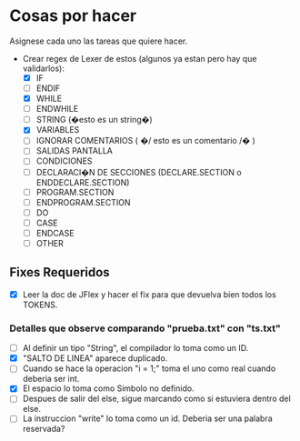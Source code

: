 # Cosas por hacer

Asignese cada uno las tareas que quiere hacer.

- Crear regex de Lexer de estos (algunos ya estan pero hay que validarlos):
  - [X] IF
  - [ ] ENDIF
  - [X] WHILE
  - [ ] ENDWHILE
  - [ ] STRING (�esto es un string�)
  - [X] VARIABLES
  - [ ] IGNORAR COMENTARIOS ( �/ esto es un comentario /� )
  - [ ] SALIDAS PANTALLA
  - [ ] CONDICIONES
  - [ ] DECLARACI�N DE SECCIONES (DECLARE.SECTION o ENDDECLARE.SECTION)
  - [ ] PROGRAM.SECTION
  - [ ] ENDPROGRAM.SECTION
  - [ ] DO
  - [ ] CASE
  - [ ] ENDCASE
  - [ ] OTHER

## Fixes Requeridos

- [X] Leer la doc de JFlex y hacer el fix para que devuelva bien todos los TOKENS.

### Detalles que observe comparando "prueba.txt" con "ts.txt"

- [ ] Al definir un tipo "String", el compilador lo toma como un ID.
- [X] "SALTO DE LINEA" aparece duplicado.
- [ ] Cuando se hace la operacion "i = 1;" toma el uno como real cuando deberia ser int.
- [X] El espacio lo toma como Simbolo no definido.
- [ ] Despues de salir del else, sigue marcando como si estuviera dentro del else.
- [ ] La instruccion "write" lo toma como un id. Deberia ser una palabra reservada?